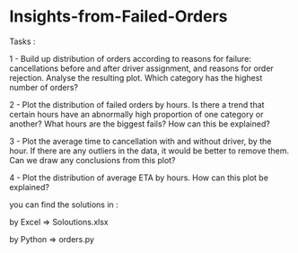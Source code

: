 # Insights-from-Failed-Orders
Tasks :

1 - Build up distribution of orders according to reasons for failure: cancellations before and after driver assignment, and reasons for order rejection. Analyse the resulting plot. Which category has the highest number of orders?

2 - Plot the distribution of failed orders by hours. Is there a trend that certain hours have an abnormally high proportion of one category or another? What hours are the biggest fails? How can this be explained?

3 - Plot the average time to cancellation with and without driver, by the hour. If there are any outliers in the data, it would be better to remove them. Can we draw any conclusions from this plot?

4 - Plot the distribution of average ETA by hours. How can this plot be explained?


you can find the solutions in :

by Excel => Soloutions.xlsx

by Python => orders.py
